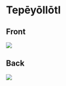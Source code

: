 # Tepēyōllōtl
 ## Front
 ![](../images/tepēyōllōtl-front.jpg)
 ## Back
 ![](../images/tepēyōllōtl-back.jpg)